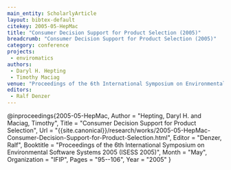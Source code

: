```yaml
---
main_entity: ScholarlyArticle
layout: bibtex-default
citekey: 2005-05-HepMac
title: "Consumer Decision Support for Product Selection (2005)"
breadcrumb: "Consumer Decision Support for Product Selection (2005)"
category: conference
projects:
 - enviromatics
authors:
 - Daryl H. Hepting
 - Timothy Maciag
venue: "Proceedings of the 6th International Symposium on Environmental Software Systems 2005 (ISESS 2005)"
editors:
 - Ralf Denzer
---
```

@inproceedings{2005-05-HepMac,
	Author =  "Hepting, Daryl H. and Maciag, Timothy",
	Title =  "Consumer Decision Support for Product Selection",
	Url = \"{{site.canonical}}/research/works/2005-05-HepMac-Consumer-Decision-Support-for-Product-Selection.html\",
	Editor =  "Denzer, Ralf",
	Booktitle =  "Proceedings of the 6th International Symposium on Environmental Software Systems 2005 (ISESS 2005)",
	Month =  "May",
	Organization =  "IFIP",
	Pages =  "95--106",
	Year =  "2005"
}
